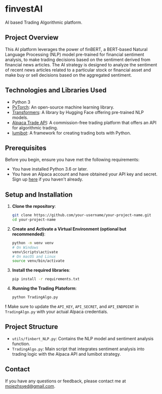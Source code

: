 # finvestAI
AI based Trading Algorithmic platform.

## Project Overview
This AI platform leverages the power of finBERT, a BERT-based Natural Language Processing (NLP) model pre-trained for financial sentiment analysis, to make trading decisions based on the sentiment derived from financial news articles. The AI strategy is designed to analyze the sentiment of recent news articles related to a particular stock or financial asset and make buy or sell decisions based on the aggregated sentiment.

## Technologies and Libraries Used
- Python 3
- [PyTorch](https://pytorch.org/): An open-source machine learning library.
- [Transformers](https://huggingface.co/transformers/): A library by Hugging Face offering pre-trained NLP models.
- [Alpaca Trade API](https://alpaca.markets/): A commission-free trading platform that offers an API for algorithmic trading.
- [lumibot](https://lumibot.lumiwealth.com/): A framework for creating trading bots with Python.

## Prerequisites
Before you begin, ensure you have met the following requirements:
- You have installed Python 3.6 or later.
- You have an Alpaca account and have obtained your API key and secret. Sign up [here](https://app.alpaca.markets/signup) if you haven't already.

## Setup and Installation
1. **Clone the repository**:
   ```bash
   git clone https://github.com/your-username/your-project-name.git
   cd your-project-name
   ```
2. **Create and Activate a Virtual Environment (optional but recommended)**:
    ```bash
    python -m venv venv
    # On Windows
    venv\Scripts\activate
    # On macOS and Linux
    source venv/bin/activate
    ````
3. **Install the required libraries**:
    ```bash
    pip install -r requirements.txt
    ```
4. **Running the Trading Platoform**:
    ```bash
    python TradingAlgo.py
    ````
**!** Make sure to update the `API_KEY`, `API_SECRET`, and `API_ENDPOINT` in `TradingAlgo.py` with your actual Alpaca credentials.

## Project Structure
- `utils/finbert_NLP.py`: Contains the NLP model and sentiment analysis function.
- `TradingAlgo.py`: Main script that integrates sentiment analysis into trading logic with the Alpaca API and lumibot strategy.

## Contact
If you have any questions or feedback, please contact me at moiezhsyed@gmail.com.


